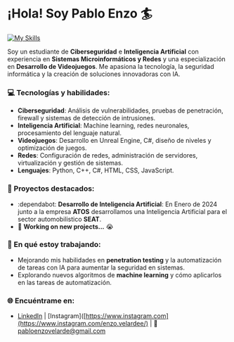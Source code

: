 # ¡Hola! Soy Pablo Enzo 🏄

[![My Skills](https://skillicons.dev/icons?i=linux,kali,py,bots)](https://skillicons.dev)

Soy un estudiante de **Ciberseguridad** e **Inteligencia Artificial** con experiencia en **Sistemas Microinformáticos y Redes** y una especialización en **Desarrollo de Videojuegos**. Me apasiona la tecnología, la seguridad informática y la creación de soluciones innovadoras con IA.

### 💻 Tecnologías y habilidades:
- **Ciberseguridad**: Análisis de vulnerabilidades, pruebas de penetración, firewall y sistemas de detección de intrusiones.
- **Inteligencia Artificial**: Machine learning, redes neuronales, procesamiento del lenguaje natural.
- **Videojuegos**: Desarrollo en Unreal Engine, C#, diseño de niveles y optimización de juegos.
- **Redes**: Configuración de redes, administración de servidores, virtualización y gestión de sistemas.
- **Lenguajes**: Python, C++, C#, HTML, CSS, JavaScript.

### 🚀 Proyectos destacados:
- :dependabot: **Desarrollo de Inteligencia Artificial**: En Enero de 2024 junto a la empresa **ATOS** desarrollamos una Inteligencia Artificial para el sector automobilistico **SEAT**.
- :hammer: **Working on new projects...** :sob:

### 🎯 En qué estoy trabajando:
- Mejorando mis habilidades en **penetration testing** y la automatización de tareas con IA para aumentar la seguridad en sistemas.
- Explorando nuevos algoritmos de **machine learning** y cómo aplicarlos en las tareas de automatización.

### 🌐 Encuéntrame en:
- [LinkedIn](https://www.linkedin.com/in/pablo-enzo-velarde-bagnoli-559406270/) | [Instagram]([https://www.instagram.com](https://www.instagram.com/enzo.velardee/) | 📧 pabloenzovelarde@gmail.com
